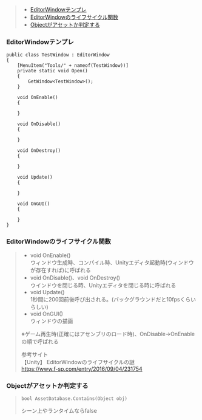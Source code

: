 >- [EditorWindowテンプレ](#editorwindowテンプレ)
>- [EditorWindowのライフサイクル関数](#editorwindowのライフサイクル関数)  
>- [Objectがアセットか判定する](#objectがアセットか判定する)  

### EditorWindowテンプレ
```
public class TestWindow : EditorWindow
{
    [MenuItem("Tools/" + nameof(TestWindow))]
    private static void Open()
    {
        GetWindow<TestWindow>();
    }

    void OnEnable()
    {
    
    }
    
    void OnDisable()
    {
    
    }
    
    void OnDestroy()
    {
    
    }
    
    void Update()
    {
    
    }
    
    void OnGUI()
    {
    
    }
}
```
### EditorWindowのライフサイクル関数
>- void OnEnable()  
>ウィンドウ生成時、コンパイル時、Unityエディタ起動時(ウィンドウが存在すれば)に呼ばれる  
>- void OnDisable()、void OnDestroy()  
>ウインドウを閉じる時、Unityエディタを閉じる時に呼ばれる  
>- void Update()  
>1秒間に200回前後呼び出される。(バックグラウンドだと10fpsくらいらしい)  
>- void OnGUI()  
>ウィンドウの描画  
>
>※ゲーム再生時(正確にはアセンブリのロード時)、OnDisable→OnEnableの順で呼ばれる  
>
>参考サイト  
>【Unity】 EditorWindowのライフサイクルの謎  
>https://www.f-sp.com/entry/2016/09/04/231754  

### Objectがアセットか判定する
>```
>bool AssetDatabase.Contains(Object obj)
>```
>シーン上やランタイムならfalse
